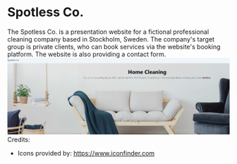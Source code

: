 # Spotless Co.
The Spotless Co. is a presentation website for a fictional professional cleaning company based in Stockholm, Sweden. The company's target group is private clients, who can book services via the website's booking platform. The website is also providing a contact form.
![Home page]( docs/home-page-print.jpg)
Credits: 
- Icons provided by: https://www.iconfinder.com 